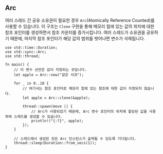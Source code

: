 ## Arc

 여러 스레드 간 공유 소유권이 필요한 경우 `Arc`(Atomically Reference
Counted)를 사용할 수 있습니다. 이 구조는 `Clone` 구현을 통해 메모리 힙에 있는 값의 위치에 대한 참조 포인터를 생성하면서 참조 카운터를 증가시킵니다. 여러 스레드가 소유권을 공유하기 때문에, 마지막 참조 포인터가 해당 값의 범위를 벗어나면 변수가 삭제됩니다.

```rust,editable
use std::time::Duration;
use std::sync::Arc;
use std::thread;

fn main() {
    // 이 변수 선언은 값이 지정되는 곳입니다.
    let apple = Arc::new("같은 사과");

    for _ in 0..10 {
        // 여기서는 참조 포인터로 메모리 힙에 있는 참조에 대한 값이 지정되지 않습니다.
        let apple = Arc::clone(&apple);

        thread::spawn(move || {
            // Arc가 사용되었기 때문에, Arc 변수 포인터의 위치에 할당된 값을 사용하여 스레드를 생성할 수 있습니다.
            println!("{:?}", apple);
        });
    }

    // 스레드에서 생성된 모든 Arc 인스턴스가 출력될 수 있도록 기다립니다.
    thread::sleep(Duration::from_secs(1));
}
```
